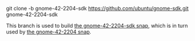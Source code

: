 git clone -b gnome-42-2204-sdk https://github.com/ubuntu/gnome-sdk.git gnome-42-2204-sdk

This branch is used to build [the gnome-42-2204-sdk snap](https://launchpad.net/~desktop-snappers/+snap/gnome-42-2204-sdk),
which is in turn used by [the gnome-42-2204 snap](https://launchpad.net/~desktop-snappers/+snap/gnome-42-2204).
